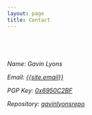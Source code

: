 ```yaml
---
layout: page
title: Contact
---
```

<html>
<head>
	<link rel="stylesheet" type="text/css" href="{{site.url}}/css/style.css">
</head>
<body>
	<div class="p-box">
	<h1> </h1>
	</div>
	<section>
	<br>
	<address>
		<p> Name: Gavin Lyons</p>
		<p> Email: <a href="mailto:{{site.author_email}}">{{site.email}}</a></p>
		<p> PGP Key: <a href="http://pgp.mit.edu/pks/lookup?search=0x6950C2BF&op=index&fingerprint=on">0x6950C2BF</a></p>
		<p> Repository: <a href="https://github.com/gavinlyonsrepo">gavinlyonsrepo</a></p>
	</address>
	</section>
	
</body>
</html>


